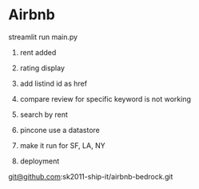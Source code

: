 # Airbnb


streamlit run main.py

1. rent added
3. rating display
4. add listind id as href
5. compare review for specific keyword is not working


2. search by rent
6. pincone use a datastore
7. make it run for SF, LA, NY

8. deployment

git@github.com:sk2011-ship-it/airbnb-bedrock.git